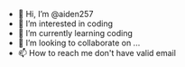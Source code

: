 - 👋 Hi, I’m @aiden257
- 👀 I’m interested in coding
- 🌱 I’m currently learning coding
- 💞️ I’m looking to collaborate on ...
- 📫 How to reach me don't have valid email

<!---
aiden257/aiden257 is a ✨ special ✨ repository because its `README.md` (this file) appears on your GitHub profile.
You can click the Preview link to take a look at your changes.
--->
